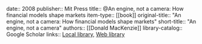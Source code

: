 date:: 2008
publisher:: Mit Press
title:: @An engine, not a camera: How financial models shape markets
item-type:: [[book]]
original-title:: "An engine, not a camera: How financial models shape markets"
short-title:: "An engine, not a camera"
authors:: [[Donald MacKenzie]]
library-catalog:: Google Scholar
links:: [Local library](zotero://select/library/items/643DULL9), [Web library](https://www.zotero.org/users/6520516/items/643DULL9)
